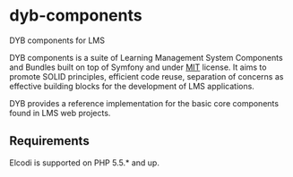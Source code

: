 # dyb-components
DYB components for LMS

DYB components is a suite of Learning Management System Components and Bundles built on top of Symfony 
and under [MIT](http://opensource.org/licenses/MIT) license.
It aims to promote SOLID principles, efficient code reuse, separation of 
concerns as effective building blocks for the development of LMS 
applications.

DYB provides a reference implementation for the basic core components found 
in LMS web projects.

Requirements
------------

Elcodi is supported on PHP 5.5.* and up.
